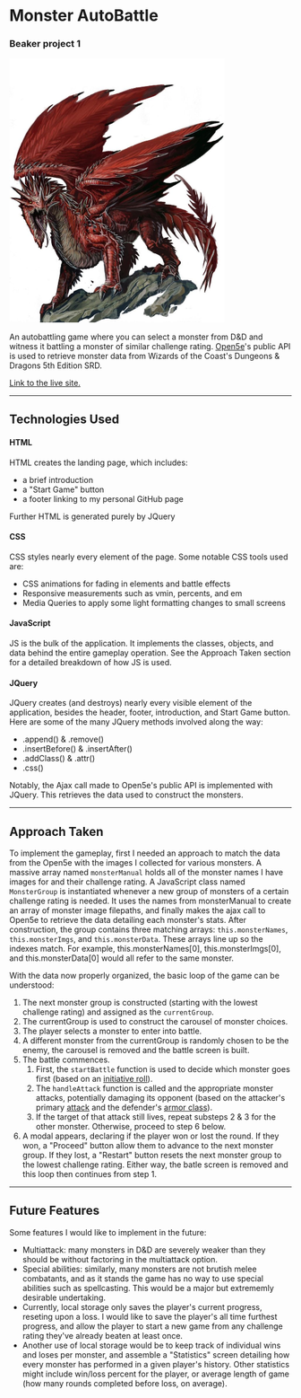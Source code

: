
# Monster AutoBattle

### Beaker project 1

<img src="monsters/CR_10/young-red-dragon.jpeg" style="width: 40vw"/>

An autobattling game where you can select a monster from D&D and witness it battling a monster of similar challenge rating. [Open5e](https://open5e.com/ "Open5e API")'s public API is used to retrieve monster data from Wizards of the Coast's Dungeons & Dragons 5th Edition SRD.

[Link to the live site.](https://monster-autobattle.netlify.app/ "Monster AutoBattle live site hosted on Netlify")


***

## Technologies Used

#### HTML

HTML creates the landing page, which includes:
- a brief introduction
- a "Start Game" button
- a footer linking to my personal GitHub page

Further HTML is generated purely by JQuery

#### CSS

CSS styles nearly every element of the page. Some notable CSS tools used are:
- CSS animations for fading in elements and battle effects
- Responsive measurements such as vmin, percents, and em
- Media Queries to apply some light formatting changes to small screens

#### JavaScript

JS is the bulk of the application. It implements the classes, objects, and data behind the entire gameplay operation. See the Approach Taken section for a detailed breakdown of how JS is used.

#### JQuery

JQuery creates (and destroys) nearly every visible element of the application, besides the header, footer, introduction, and Start Game button. Here are some of the many JQuery methods involved along the way:
- .append() & .remove()
- .insertBefore() & .insertAfter()
- .addClass() & .attr()
- .css()

Notably, the Ajax call made to Open5e's public API is implemented with JQuery. This retrieves the data used to construct the monsters.

***

## Approach Taken

To implement the gameplay, first I needed an approach to match the data from the Open5e with the images I collected for various monsters. A massive array named `monsterManual` holds all of the monster names I have images for and their challenge rating. A JavaScript class named `MonsterGroup` is instantiated whenever a new group of monsters of a certain challenge rating is needed. It uses the names from monsterManual to create an array of monster image filepaths, and finally makes the ajax call to Open5e to retrieve the data detailing each monster's stats. After construction, the group contains three matching arrays: `this.monsterNames`, `this.monsterImgs`, and `this.monsterData`. These arrays line up so the indexes match. For example, this.monsterNames[0], this.monsterImgs[0], and this.monsterData[0] would all refer to the same monster.

With the data now properly organized, the basic loop of the game can be understood:
1. The next monster group is constructed (starting with the lowest challenge rating) and assigned as the `currentGroup`.
2. The currentGroup is used to construct the carousel of monster choices.
3. The player selects a monster to enter into battle.
4. A different monster from the currentGroup is randomly chosen to be the enemy, the carousel is removed and the battle screen is built.
5. The battle commences.
    1. First, the `startBattle` function is used to decide which monster goes first (based on an [initiative roll](https://www.dandwiki.com/wiki/5e_SRD:Initiative "Explanation of initiative on D&D wiki")).
    2. The `handleAttack` function is called and the appropriate monster attacks, potentially damaging its opponent (based on the attacker's primary [attack](https://www.dandwiki.com/wiki/5e_SRD:Making_an_Attack "Explanation of making an attack on D&D Wiki") and the defender's [armor class](https://www.dandwiki.com/wiki/SRD:Armor_Class "Explanation of armor class on D&D wiki")).
    3. If the target of that attack still lives, repeat substeps 2 & 3 for the other monster. Otherwise, proceed to step 6 below.
6. A modal appears, declaring if the player won or lost the round. If they won, a "Proceed" button allow them to advance to the next monster group. If they lost, a "Restart" button resets the next monster group to the lowest challenge rating. Either way, the batle screen is removed and this loop then continues from step 1.

***

## Future Features

Some features I would like to implement in the future:
- Multiattack: many monsters in D&D are severely weaker than they should be without factoring in the multiattack option.
- Special abilities: similarly, many monsters are not brutish melee combatants, and as it stands the game has no way to use special abilities such as spellcasting. This would be a major but extrememly desirable undertaking.
- Currently, local storage only saves the player's current progress, reseting upon a loss. I would like to save the player's all time furthest progress, and allow the player to start a new game from any challenge rating they've already beaten at least once.
- Another use of local storage would be to keep track of individual wins and loses per monster, and assemble a "Statistics" screen detailing how every monster has performed in a given player's history. Other statistics might include win/loss percent for the player, or average length of game (how many rounds completed before loss, on average).
